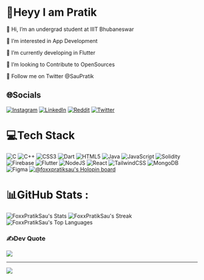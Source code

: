 # 💫Heyy I am Pratik

👋 Hi, I’m an undergrad student at IIIT Bhubaneswar

👀 I’m interested in App Development

🌱 I’m currently developing in Flutter

💞️ I’m looking to Contribute to OpenSources

📱 Follow me on Twitter @SauPratik

## 🌐Socials

[![Instagram](https://img.shields.io/badge/Instagram-%23E4405F.svg?logo=Instagram&logoColor=white)](https://instagram.com/pratik_sau) [![LinkedIn](https://img.shields.io/badge/LinkedIn-%230077B5.svg?logo=linkedin&logoColor=white)](https://linkedin.com/in/pratikranjansau) [![Reddit](https://img.shields.io/badge/Reddit-%23FF4500.svg?logo=Reddit&logoColor=white)](https://reddit.com/user/RichMathematician849) [![Twitter](https://img.shields.io/badge/Twitter-%231DA1F2.svg?logo=Twitter&logoColor=white)](https://twitter.com/SauPratik)

# 💻Tech Stack

![C](https://img.shields.io/badge/c-%2300599C.svg?style=for-the-badge&logo=c&logoColor=white) ![C++](https://img.shields.io/badge/c++-%2300599C.svg?style=for-the-badge&logo=c%2B%2B&logoColor=white) ![CSS3](https://img.shields.io/badge/css3-%231572B6.svg?style=for-the-badge&logo=css3&logoColor=white) ![Dart](https://img.shields.io/badge/dart-%230175C2.svg?style=for-the-badge&logo=dart&logoColor=white) ![HTML5](https://img.shields.io/badge/html5-%23E34F26.svg?style=for-the-badge&logo=html5&logoColor=white) ![Java](https://img.shields.io/badge/java-%23ED8B00.svg?style=for-the-badge&logo=java&logoColor=white) ![JavaScript](https://img.shields.io/badge/javascript-%23323330.svg?style=for-the-badge&logo=javascript&logoColor=%23F7DF1E) ![Solidity](https://img.shields.io/badge/Solidity-%23363636.svg?style=for-the-badge&logo=solidity&logoColor=white) ![Firebase](https://img.shields.io/badge/firebase-%23039BE5.svg?style=for-the-badge&logo=firebase) ![Flutter](https://img.shields.io/badge/Flutter-%2302569B.svg?style=for-the-badge&logo=Flutter&logoColor=white) ![NodeJS](https://img.shields.io/badge/node.js-6DA55F?style=for-the-badge&logo=node.js&logoColor=white) ![React](https://img.shields.io/badge/react-%2320232a.svg?style=for-the-badge&logo=react&logoColor=%2361DAFB) ![TailwindCSS](https://img.shields.io/badge/tailwindcss-%2338B2AC.svg?style=for-the-badge&logo=tailwind-css&logoColor=white) ![MongoDB](https://img.shields.io/badge/MongoDB-%234ea94b.svg?style=for-the-badge&logo=mongodb&logoColor=white) ![Figma](https://img.shields.io/badge/figma-%23F24E1E.svg?style=for-the-badge&logo=figma&logoColor=white)
[![@foxxpratiksau's Holopin board](https://holopin.me/foxxpratiksau)](https://holopin.io/@foxxpratiksau)

# 📊GitHub Stats :

![FoxxPratikSau's Stats](https://github-readme-stats.vercel.app/api?username=FoxxPratikSau&theme=tokyonight&show_icons=true&hide_border=true&count_private=true)
![FoxxPratikSau's Streak](https://github-readme-streak-stats.herokuapp.com/?user=FoxxPratikSau&theme=tokyonight&hide_border=true)</br>
![FoxxPratikSau's Top Languages](https://github-readme-stats.vercel.app/api/top-langs/?username=FoxxPratikSau&theme=tokyonight&show_icons=true&hide_border=true&layout=compact)

### ✍️Dev Quote

![](https://quotes-github-readme.vercel.app/api?type=vetical&theme=dark)

---

[![](https://visitcount.itsvg.in/api?id=FoxxPratikSau&icon=0&color=0)](https://visitcount.itsvg.in)
